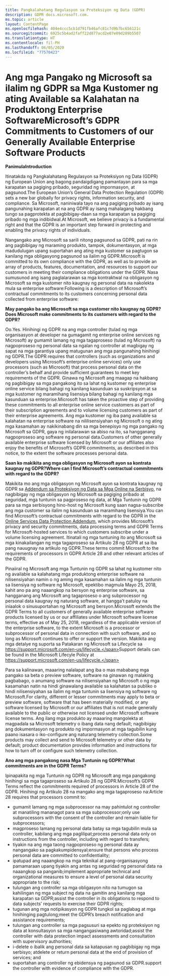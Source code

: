 ```yaml
---
title: Pangkalahatang Regulasyon sa Proteksiyon ng Data (GDPR)
description: GDPR docs.microsoft.com.
ms.topic: article
layout: ContentPage
ms.openlocfilehash: 404e4ccc5cb1d791fb46afc81c7d9b7bc656121c
ms.sourcegitcommit: 6925c5b4ad2faff22d877acd2e07e09d289b5507
ms.translationtype: HT
ms.contentlocale: fil-PH
ms.lasthandoff: 06/05/2020
ms.locfileid: "77570423"
---
```

# <a name="microsofts-gdpr-commitments-to-customers-of-our-generally-available-enterprise-software-products"></a><span data-ttu-id="f8ec2-103">Ang mga Pangako ng Microsoft sa ilalim ng GDPR sa Mga Kustomer ng ating Available sa Kalahatan na Produktong Enterprise Software</span><span class="sxs-lookup"><span data-stu-id="f8ec2-103">Microsoft’s GDPR Commitments to Customers of our Generally Available Enterprise Software Products</span></span>

<span data-ttu-id="f8ec2-104">**Panimula**</span><span class="sxs-lookup"><span data-stu-id="f8ec2-104">**Introduction**</span></span>

<span data-ttu-id="f8ec2-105">Itinatakda ng Pangkalahatang Regulasyon sa Proteksiyon ng Data (GDPR) ng European Union ang bagong pandaigdigang pamantayan para sa mga karapatan sa pagiging pribado, seguridad ng impormasyon, at pagsunod.</span><span class="sxs-lookup"><span data-stu-id="f8ec2-105">The European Union’s General Data Protection Regulation (GDPR) sets a new bar globally for privacy rights, information security, and compliance.</span></span> <span data-ttu-id="f8ec2-106">Sa Microsoft, naniniwala tayo na ang pagiging pribado ay isang pangunahing karapatan at na ang GDPR ay isang mahalagang hakbang tungo sa pagprotekta at pagbibigay-daan sa mga karapatan sa pagiging pribado ng mga indibidwal.</span><span class="sxs-lookup"><span data-stu-id="f8ec2-106">At Microsoft, we believe privacy is a fundamental right and that the GDPR is an important step forward in protecting and enabling the privacy rights of individuals.</span></span>     

<span data-ttu-id="f8ec2-107">Nangangako ang Microsoft sa sarili nitong pagsunod sa GDPR, pati na rin ang pagbibigay ng maraming produkto, tampok, dokumentasyon, at mga madudulugan upang suportahan ang ating mga kustomer sa pagtugon sa kanilang mga obligasyong pagsunod sa ilalim ng GDPR.</span><span class="sxs-lookup"><span data-stu-id="f8ec2-107">Microsoft is committed to its own compliance with the GDPR, as well as to provide an array of products, features, documentation, and resources to support our customers in meeting their compliance obligations under the GDPR.</span></span> <span data-ttu-id="f8ec2-108">Nasa sumusunod ang isang paglalarawan sa mga kontraktwal na obligasyon ng Microsoft sa mga kustomer nito kaugnay ng personal data na nakolekta mula sa enterprise software:</span><span class="sxs-lookup"><span data-stu-id="f8ec2-108">Following is a description of Microsoft’s contractual commitments to its customers concerning personal data collected from enterprise software:</span></span>

<span data-ttu-id="f8ec2-109">**May pangako ba ang Microsoft sa mga customer nito kaugnay ng GDPR?**</span><span class="sxs-lookup"><span data-stu-id="f8ec2-109">**Does Microsoft make commitments to its customers with regard to the GDPR?**</span></span>

<span data-ttu-id="f8ec2-110">Oo.</span><span class="sxs-lookup"><span data-stu-id="f8ec2-110">Yes.</span></span> <span data-ttu-id="f8ec2-111">Hinihingi ng GDPR na ang mga controller (tulad ng mga organisasyon at developer na gumagamit ng enterprise online services ng Microsoft) ay gumamit lamang ng mga tagaproseso (tulad ng Microsoft) na nagpoproseso ng personal data sa ngalan ng controller at magbigay ng sapat na mga garantiya upang matugunan ang mga pangunahing hinihingi ng GDPR.</span><span class="sxs-lookup"><span data-stu-id="f8ec2-111">The GDPR requires that controllers (such as organizations and developers using Microsoft’s enterprise online services) only use processors (such as Microsoft) that process personal data on the controller’s behalf and provide sufficient guarantees to meet key requirements of the GDPR.</span></span> <span data-ttu-id="f8ec2-112">Ginawa ng Microsoft ang maagap na hakbang ng pagbibigay sa mga pangakong ito sa lahat ng kustomer ng enterprise online service bilang bahagi ng kanilang kasunduan sa suskripsyon at sa mga kustomer ng maramihang lisensiya bilang bahagi ng kanilang mga kasunduan sa enterprise.</span><span class="sxs-lookup"><span data-stu-id="f8ec2-112">Microsoft has taken the proactive step of providing these commitments to all enterprise online service customers as part of their subscription agreements and to volume licensing customers as part of their enterprise agreements.</span></span> <span data-ttu-id="f8ec2-113">Ang mga kustomer ng iba pang available sa kalahatan na enterprise software na nililisensiyahan ng Microsoft o ng ating mga kasamahan ay nakikinabang din sa mga benepisyo ng mga pangako ng Microsoft sa GDPR, gaya ng inilalarawan sa abiso na ito, sa hangganang nagpoproseso ang software ng personal data.</span><span class="sxs-lookup"><span data-stu-id="f8ec2-113">Customers of other generally available enterprise software licensed by Microsoft or our affiliates also enjoy the benefits of Microsoft’s GDPR commitments, as described in this notice, to the extent the software processes personal data.</span></span>

<span data-ttu-id="f8ec2-114">**Saan ko makikita ang mga obligasyon ng Microsoft ayon sa kontrata kaugnay ng GDPR?**</span><span class="sxs-lookup"><span data-stu-id="f8ec2-114">**Where can I find Microsoft’s contractual commitments with regard to the GDPR?**</span></span>

<span data-ttu-id="f8ec2-115">Makikita mo ang mga obligasyon ng Microsoft ayon sa kontrata kaugnay ng GDPR sa [Addendum sa Proteksiyon ng Data sa Mga Online na Serbisyo](https://www.microsoftvolumelicensing.com/DocumentSearch.aspx?Mode=2&Keyword=DPA), na nagbibigay ng mga obligasyon ng Microsoft sa pagiging pribado at seguridad, mga tuntunin sa pagproseso ng data, at Mga Tuntunin ng GDPR para sa mga serbisyong hino-host ng Microsoft kung saan nagsa-subscribe ang mga customer sa ilalim ng kasunduan sa maramihang lisensiya.</span><span class="sxs-lookup"><span data-stu-id="f8ec2-115">You can find Microsoft’s contractual commitments with regard to the GDPR in the [Online Services Data Protection Addendum](https://www.microsoftvolumelicensing.com/DocumentSearch.aspx?Mode=2&Keyword=DPA), which provides Microsoft’s privacy and security commitments, data processing terms and GDPR Terms for Microsoft-hosted services to which customers subscribe under a volume licensing agreement.</span></span> <span data-ttu-id="f8ec2-116">Itinatali ng mga tuntuning ito ang Microsoft sa mga kinakailangan ng mga tagaproseso sa Artikulo 28 ng GDPR at sa iba pang nauugnay na artikulo ng GDPR.</span><span class="sxs-lookup"><span data-stu-id="f8ec2-116">These terms commit Microsoft to the requirements of processors in GDPR Article 28 and other relevant articles of the GDPR.</span></span> 

<span data-ttu-id="f8ec2-117">Pinaiiral ng Microsoft ang mga Tuntunin ng GDPR sa lahat ng kustomer nito ng available sa kalahatang mga produktong enterprise software na nilisensiyahan namin o ng aming mga kasamahan sa ilalim ng mga tuntunin sa lisensiya ng software ng Microsoft, epektibo magmula Mayo 25, 2018, kahit ano pa ang naaangkop na bersyon ng enterprise software, sa hangganang ang Microsoft ang tagaproseso o ang subprocessor ng personal data kaugnay ng naturang software, at hangga’t patuloy na iniaalok o sinusuportahan ng Microsoft ang bersyon.</span><span class="sxs-lookup"><span data-stu-id="f8ec2-117">Microsoft extends the GDPR Terms to all customers of generally available enterprise software products licensed by us or our affiliates under Microsoft software license terms, effective as of May 25, 2018, regardless of the applicable version of the enterprise software, to the extent Microsoft is a processor or subprocessor of personal data in connection with such software, and so long as Microsoft continues to offer or support the version.</span></span> <span data-ttu-id="f8ec2-118">Makikita ang mga detalye ng suporta sa Patakaran ng Microsoft sa Lifecycle sa https://support.microsoft.com/en-us/lifecycle.</span><span class="sxs-lookup"><span data-stu-id="f8ec2-118">Support details can be found in the Microsoft Lifecyle Policy at https://support.microsoft.com/en-us/lifecycle.</span></span>

<span data-ttu-id="f8ec2-119">Para sa kalinawan, maaaring nalalapat ang iba o mas mababang mga pangako sa beta o preview software, software na ginawan ng malaking pagbabago, o anumang software na nilisensiyahan ng Microsoft o ng mga kasamahan natin na hindi ginawalang available sa kalahatan sa publiko o hindi nilisensiyahan sa ilalim ng mga tuntunin sa lisensiya ng software ng Microsoft.</span><span class="sxs-lookup"><span data-stu-id="f8ec2-119">For clarity, different or lesser commitments may apply to beta or preview software, software that has been materially modified, or any software licensed by Microsoft or our affiliates that is not made generally available to the public or otherwise not licensed under Microsoft software license terms.</span></span> <span data-ttu-id="f8ec2-120">Ang ilang mga produkto ay maaaring mangolekta at magpadala sa Microsoft telemetry o ibang data nang default; nagbibigay ang dokumentasyon ng produkto ng impormasyon at mga tagubilin kung paano isasara o iko-configure ang naturang telemetry collection.</span><span class="sxs-lookup"><span data-stu-id="f8ec2-120">Some products may collect and send to Microsoft telemetry or other data by default; product documentation provides information and instructions for how to turn off or configure such telemetry collection.</span></span>

<span data-ttu-id="f8ec2-121">**Ano ang mga pangakong nasa Mga Tuntunin ng GDPR?**</span><span class="sxs-lookup"><span data-stu-id="f8ec2-121">**What commitments are in the GDPR Terms?**</span></span>

<span data-ttu-id="f8ec2-122">Ipinapakita ng mga Tuntunin ng GDPR ng Microsoft ang mga pangakong hinihingi sa mga tagaproseso sa Artikulo 28 ng GDPR.</span><span class="sxs-lookup"><span data-stu-id="f8ec2-122">Microsoft’s GDPR Terms reflect the commitments required of processors in Article 28 of the GDPR.</span></span>  <span data-ttu-id="f8ec2-123">Hinihingi ng Artikulo 28 na mangako ang mga tagaproseso na:</span><span class="sxs-lookup"><span data-stu-id="f8ec2-123">Article 28 requires that processors commit to:</span></span>

-   <span data-ttu-id="f8ec2-124">gumamit lamang ng mga subprocessor na may pahintulot ng controller at manatiling mananagot para sa mga subprocessor;</span><span class="sxs-lookup"><span data-stu-id="f8ec2-124">only use subprocessors with the consent of the controller and remain liable for subprocessors;</span></span>
-   <span data-ttu-id="f8ec2-125">magproseso lamang ng personal data batay sa mga tagubilin mula sa controller, kabilang ang mga paglilipat;</span><span class="sxs-lookup"><span data-stu-id="f8ec2-125">process personal data only on instructions from the controller, including with regard to transfers;</span></span>
-   <span data-ttu-id="f8ec2-126">tiyakin na ang mga taong nagpoproseso ng personal data ay nangangako sa pagkakumpidensyal;</span><span class="sxs-lookup"><span data-stu-id="f8ec2-126">ensure that persons who process personal data are committed to confidentiality;</span></span>
-   <span data-ttu-id="f8ec2-127">ipatupad ang naaangkop na mga teknikal at pang-organisasyong pamamaraan upang tiyakin ang antas ng seguridad ng personal data na naaangkop sa panganib;</span><span class="sxs-lookup"><span data-stu-id="f8ec2-127">implement appropriate technical and organizational measures to ensure a level of personal data security appropriate to the risk;</span></span>
-   <span data-ttu-id="f8ec2-128">tulungan ang controller sa mga obligasyon nito na tumugon sa kahilingan ng mga subject ng data na gamitin ang kanilang mga karapatan sa GDPR;</span><span class="sxs-lookup"><span data-stu-id="f8ec2-128">assist the controller in its obligations to respond to data subjects’ requests to exercise their GDPR rights;</span></span>
-   <span data-ttu-id="f8ec2-129">tugunan ang mga notipikasyon ng GDPR tungkol sa paglabag at mga hinihinging pagtulong;</span><span class="sxs-lookup"><span data-stu-id="f8ec2-129">meet the GDPR’s breach notification and assistance requirements;</span></span>
-   <span data-ttu-id="f8ec2-130">tulungan ang controller sa mga pagsusuri sa epekto ng proteksiyon ng data at konsultasyon sa mga nangangasiwang awtoridad;</span><span class="sxs-lookup"><span data-stu-id="f8ec2-130">assist the controller with data protection impact assessments and consultation with supervisory authorities;</span></span> 
-   <span data-ttu-id="f8ec2-131">i-delete o ibalik ang personal data sa katapusan ng pagbibigay ng mga serbisyo; at</span><span class="sxs-lookup"><span data-stu-id="f8ec2-131">delete or return personal data at the end of provision of services; and</span></span>
-   <span data-ttu-id="f8ec2-132">suportahan ang controller ng ebidensya ng pagsunod sa GDPR.</span><span class="sxs-lookup"><span data-stu-id="f8ec2-132">support the controller with evidence of compliance with the GDPR.</span></span>
